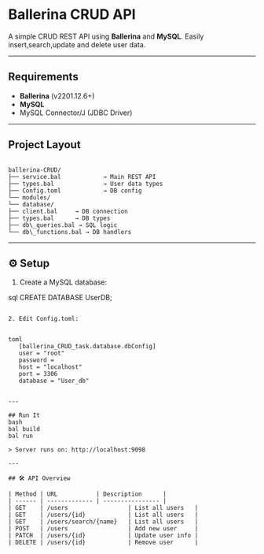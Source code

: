 
# Ballerina CRUD API

A simple CRUD REST API using **Ballerina** and **MySQL**. Easily insert,search,update and delete user data.

---

## Requirements

- **Ballerina** (v2201.12.6+)
- **MySQL**
- MySQL Connector/J (JDBC Driver)

---

## Project Layout

````

ballerina-CRUD/
├── service.bal            → Main REST API
├── types.bal              → User data types
├── Config.toml            → DB config
└── modules/
└── database/
├── client.bal     → DB connection
├── types.bal      → DB types
├── db\_queries.bal → SQL logic
└── db\_functions.bal → DB handlers

````

---

## ⚙️ Setup

1. Create a MySQL database:
   
sql
   CREATE DATABASE UserDB;
````

2. Edit Config.toml:

   
toml
   [ballerina_CRUD_task.database.dbConfig]
   user = "root"
   password = 
   host = "localhost"
   port = 3306
   database = "User_db"
   

---

## Run It
bash
bal build
bal run

> Server runs on: http://localhost:9098

---

## 🛠️ API Overview

| Method | URL           | Description      |
| ------ | ------------- | ---------------- |
| GET    | /users                 | List all users   |
| GET    | /users/{id}            | List all users   |
| GET    | /users/search/{name}   | List all users   |
| POST   | /users                 | Add new user     |
| PATCH  | /users/{id}            | Update user info |
| DELETE | /users/{id}            | Remove user      |


